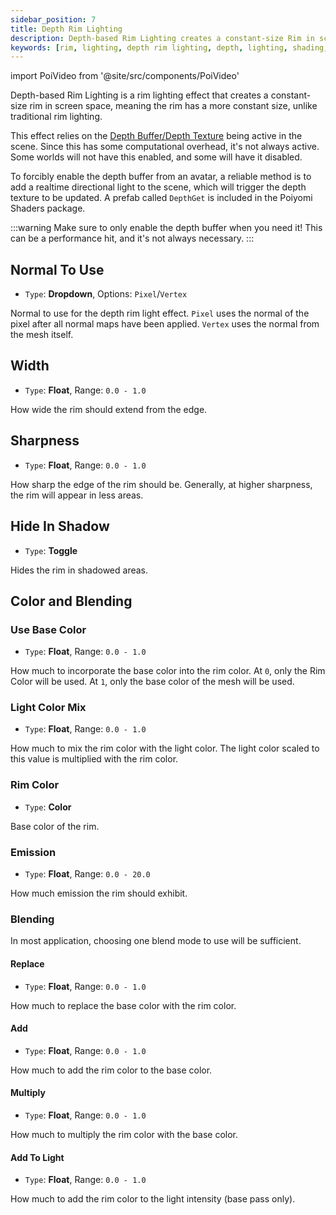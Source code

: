 ```yaml
---
sidebar_position: 7
title: Depth Rim Lighting
description: Depth-based Rim Lighting creates a constant-size Rim in screen space, allowing the Rim to have a more constant size, unlike traditional Rim Lighting.
keywords: [rim, lighting, depth rim lighting, depth, lighting, shading, poiyomi, shader]
---
```

import PoiVideo from '@site/src/components/PoiVideo'

Depth-based Rim Lighting is a rim lighting effect that creates a constant-size rim in screen space, meaning the rim has a more constant size, unlike traditional rim lighting.

This effect relies on the [Depth Buffer/Depth Texture](https://docs.unity3d.com/Manual/SL-CameraDepthTexture.html) being active in the scene. Since this has some computational overhead, it's not always active. Some worlds will not have this enabled, and some will have it disabled.

To forcibly enable the depth buffer from an avatar, a reliable method is to add a realtime directional light to the scene, which will trigger the depth texture to be updated. A prefab called `DepthGet` is included in the Poiyomi Shaders package.

:::warning
Make sure to only enable the depth buffer when you need it! This can be a performance hit, and it's not always necessary.
:::

## Normal To Use

- `Type`: **Dropdown**, Options: `Pixel`/`Vertex`

Normal to use for the depth rim light effect. `Pixel` uses the normal of the pixel after all normal maps have been applied. `Vertex` uses the normal from the mesh itself.

## Width

- `Type`: **Float**, Range: `0.0 - 1.0`

How wide the rim should extend from the edge.

## Sharpness

- `Type`: **Float**, Range: `0.0 - 1.0`

How sharp the edge of the rim should be. Generally, at higher sharpness, the rim will appear in less areas.

## Hide In Shadow

- `Type`: **Toggle**

Hides the rim in shadowed areas.

## Color and Blending

### Use Base Color

- `Type`: **Float**, Range: `0.0 - 1.0`

How much to incorporate the base color into the rim color. At `0`, only the Rim Color will be used. At `1`, only the base color of the mesh will be used.

### Light Color Mix

- `Type`: **Float**, Range: `0.0 - 1.0`

How much to mix the rim color with the light color. The light color scaled to this value is multiplied with the rim color.

### Rim Color

- `Type`: **Color**

Base color of the rim.

### Emission

- `Type`: **Float**, Range: `0.0 - 20.0`

How much emission the rim should exhibit.

### Blending

In most application, choosing one blend mode to use will be sufficient.

#### Replace

- `Type`: **Float**, Range: `0.0 - 1.0`

How much to replace the base color with the rim color.

#### Add

- `Type`: **Float**, Range: `0.0 - 1.0`

How much to add the rim color to the base color.

#### Multiply

- `Type`: **Float**, Range: `0.0 - 1.0`

How much to multiply the rim color with the base color.

#### Add To Light

- `Type`: **Float**, Range: `0.0 - 1.0`

How much to add the rim color to the light intensity (base pass only).
